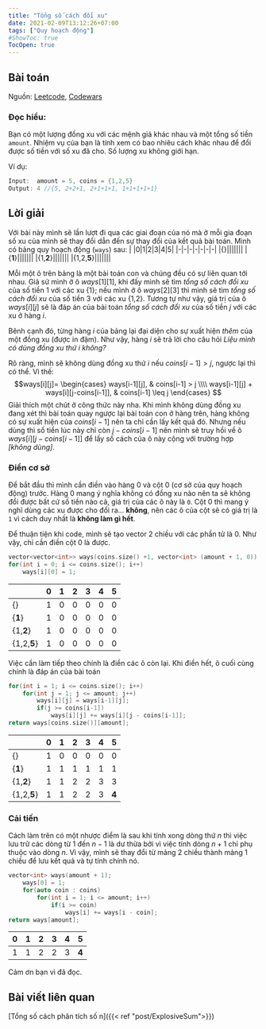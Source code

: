 ```yaml
---
title: "Tổng số cách đổi xu"
date: 2021-02-09T13:12:26+07:00
tags: ["Quy hoạch động"]
#ShowToc: true
TocOpen: true
---
```

## Bài toán
Nguồn:  [Leetcode](https://leetcode.com/problems/coin-change-2/),
        [Codewars](https://www.codewars.com/kata/541af676b589989aed0009e7)
### Đọc hiểu:
Bạn có một lượng đồng xu với các mệnh giá khác nhau và một tổng số tiền `amount`. Nhiệm vụ của bạn là tính xem có bao nhiêu cách khác nhau để đổi được số tiền với số xu đã cho. Số lượng xu không giới hạn.

Ví dụ:
```cpp
Input:  amount = 5, coins = {1,2,5}
Output: 4 //{5, 2+2+1, 2+1+1+1, 1+1+1+1+1}
```
## Lời giải
Với bài này mình sẽ lần lượt đi qua các giai đoạn của nó mà ở mỗi gia đoạn số xu của mình sẽ thay đổi dẫn đến sự thay đổi của kết quả bài toán. Mình có bảng quy hoạch động (`ways`) sau:
| |0|1|2|3|4|5|
|-|-|-|-|-|-|-|
|{}|||||||
|{**1**}|||||||
|{1,**2**}|||||||
|{1,2,**5**}|||||||

Mỗi một ô trên bảng là một bài toán con và chúng đều có sự liên quan tới nhau. Giả sử mình ở ô $ways[1][1]$, khi đấy mình sẽ tìm *tổng số cách đổi xu* của số tiền $1$ với các xu {1}; nếu mình ở ô $ways[2][3]$ thì mình sẽ tìm *tổng số cách đổi xu* của số tiền $3$ với các xu {1,2}. Tương tự như vậy, giá trị của ô $ways[i][j]$ sẽ là đáp án của bài toán *tổng số cách đổi xu* của số tiền $j$ với các xu ở hàng $i$. 

Bênh cạnh đó, từng hàng $i$ của bảng lại đại diện cho sự xuất hiện *thêm* của một đồng xu (được in đậm). Như vậy, hàng $i$ sẽ trả lời cho câu hỏi *Liệu mình có dùng đồng xu thứ $i$ không?*

Rõ ràng, mình sẽ không dùng đồng xu thứ $i$ nếu $coins[i-1] > j$, ngược lại thì có thể. Vì thế:
$$ways[i][j]=
    \begin{cases} 
        ways[i-1][j],                           & coins[i-1] > j \\\\
        ways[i-1][j] + ways[i][j-coins[i-1]],   & coins[i-1] \leq j 
    \end{cases}
$$
Giải thích một chút ở công thức này nha. Khi mình không dùng đồng xu đang xét thì bài toán quay ngược lại bài toán con ở hàng trên, hàng không có sự xuất hiện của $coins[i-1]$ nên ta chỉ cần lấy kết quả đó. Nhưng nếu dùng thì số tiền lúc này chỉ còn $j - coins[i-1]$ nên mình sẽ truy hồi về ô $ways[i][j-coins[i-1]]$ để lấy số cách của ô này cộng với trường hợp *[không dùng]*.
### Điền cơ sở
Để bắt đầu thì mình cần điền vào hàng 0 và cột 0 (cơ sở của quy hoạch động) trước. Hàng 0 mang ý nghĩa không có đồng xu nào nên ta sẽ không đổi được bất cứ số tiền nào cả, giá trị của các ô này là `0`. Cột 0 thì mang ý nghĩ dùng các xu được cho đổi ra... **không**, nên các ô của cột sẽ có giá trị là `1` vì cách duy nhất là **không làm gì hết**.

Để thuận tiện khi code, mình sẽ tạo vector 2 chiều với các phần tử là 0. Như vậy, chỉ cần điền cột 0 là được.
```cpp
vector<vector<int>> ways(coins.size() +1, vector<int> (amount + 1, 0));
for(int i = 0; i <= coins.size(); i++)
    ways[i][0] = 1;
```
| |0|1|2|3|4|5|
|-|-|-|-|-|-|-|
|{}|1|0|0|0|0|0|
|{**1**}|1|0|0|0|0|0|
|{1,**2**}|1|0|0|0|0|0|
|{1,2,**5**}|1|0|0|0|0|0|

Việc cần làm tiếp theo chính là điền các ô còn lại. Khi điền hết, ô cuối cùng chính là đáp án của bài toán
```cpp
for(int i = 1; i <= coins.size(); i++)
    for(int j = 1; j <= amount; j++)
        ways[i][j] = ways[i-1][j];
        if(j >= coins[i-1])
            ways[i][j] += ways[i][j - coins[i-1]];
return ways[coins.size()][amount];
```
| |0|1|2|3|4|5|
|-|-|-|-|-|-|-|
|{}|1|0|0|0|0|0|
|{**1**}|1|1|1|1|1|1|
|{1,**2**}|1|1|2|2|3|3|
|{1,2,**5**}|1|1|2|2|3|**4**|
### Cải tiến
Cách làm trên có một nhược điểm là sau khi tính xong dòng thứ $n$ thì việc lưu trữ các dòng từ $1$ đến $n-1$ là dư thừa bởi vì việc tính dòng $n+1$ chỉ phụ thuộc vào dòng $n$. Vì vậy, mình sẽ thay đổi từ mảng 2 chiều thành mảng 1 chiều để lưu kết quả và tự tính chính nó.
```cpp
vector<int> ways(amount + 1);
    ways[0] = 1;
    for(auto coin : coins)
        for(int i = 1; i <= amount; i++)
            if(i >= coin)
                ways[i] += ways[i - coin];
return ways[amount];
```
|0|1|2|3|4|5|
|-|-|-|-|-|-|
|1|1|2|2|3|**4**|

Cảm ơn bạn vì đã đọc.
## Bài viết liên quan
[Tổng số cách phân tích số n]({{< ref "post/ExplosiveSum">}})
